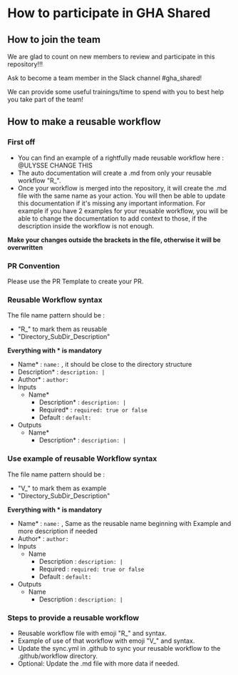 # How to participate in GHA Shared
## How to join the team

We are glad to count on new members to review and participate in this repository!!!

Ask to become a team member in the Slack channel #gha_shared!

We can provide some useful trainings/time to spend with you to best help you take part of the team!
## How to make a reusable workflow
### First off
- You can find an example of a rightfully made reusable workflow here : @ULYSSE CHANGE THIS
- The auto documentation will create a .md from only your reusable workflow "R_".
- Once your workflow is merged into the repository, it will create the .md file with the same name as your action.
  You will then be able to update this documentation if it's missing any important information.
  For example if you have 2 examples for your reusable workflow, you will be able to change the documentation to add context to those, if the description inside the workflow is not enough.

**Make your changes outside the brackets in the file, otherwise it will be overwritten**


### PR Convention

Please use the PR Template to create your PR.


### Reusable Workflow syntax

The file name pattern should be :
- "R_" to mark them as reusable
- "Directory_SubDir_Description"

**Everything with * is mandatory**
- Name* : `name:` , it should be close to the directory structure
- Description* : `description: |`
- Author* : `author:`
- Inputs
  - Name*
    - Description* : `description: |`
    - Required* : `required: true or false`
    - Default : `default:`
- Outputs
  - Name*
    - Description* : `description: |`

### Use example of reusable Workflow syntax

The file name pattern should be :
- "V_" to mark them as example
- "Directory_SubDir_Description"

**Everything with  * is mandatory**
- Name* : `name:` , Same as the reusable name beginning with Example and more description if needed
- Author* : `author:`
- Inputs
  - Name
    - Description : `description: |`
    - Required : `required: true or false`
    - Default : `default:`
- Outputs
  - Name
    - Description : `description: |`

### Steps to provide a reusable workflow
- Reusable workflow file with emoji "R_" and syntax.
- Example of use of that workflow with emoji "V_" and syntax.
- Update the sync.yml in .github to sync your reusable workflow to the .github/workflow directory.
- Optional: Update the .md file with more data if needed.
